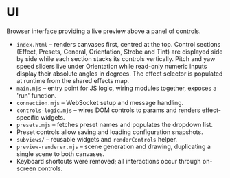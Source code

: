 # UI

Browser interface providing a live preview above a panel of controls.

- `index.html` – renders canvases first, centred at the top. Control sections (Effect, Presets, General, Orientation, Strobe and Tint) are displayed side by side while each section stacks its controls vertically. Pitch and yaw speed sliders live under Orientation while read-only numeric inputs display their absolute angles in degrees. The effect selector is populated at runtime from the shared effects map.
- `main.mjs` – entry point for JS logic, wiring modules together, exposes a 'run' function.
- `connection.mjs` – WebSocket setup and message handling.
- `controls-logic.mjs` – wires DOM controls to params and renders effect-specific widgets.
- `presets.mjs` – fetches preset names and populates the dropdown list.
- Preset controls allow saving and loading configuration snapshots.
- `subviews/` – reusable widgets and `renderControls` helper.
- `preview-renderer.mjs` – scene generation and drawing, duplicating a single scene to both canvases.
- Keyboard shortcuts were removed; all interactions occur through on-screen controls.
